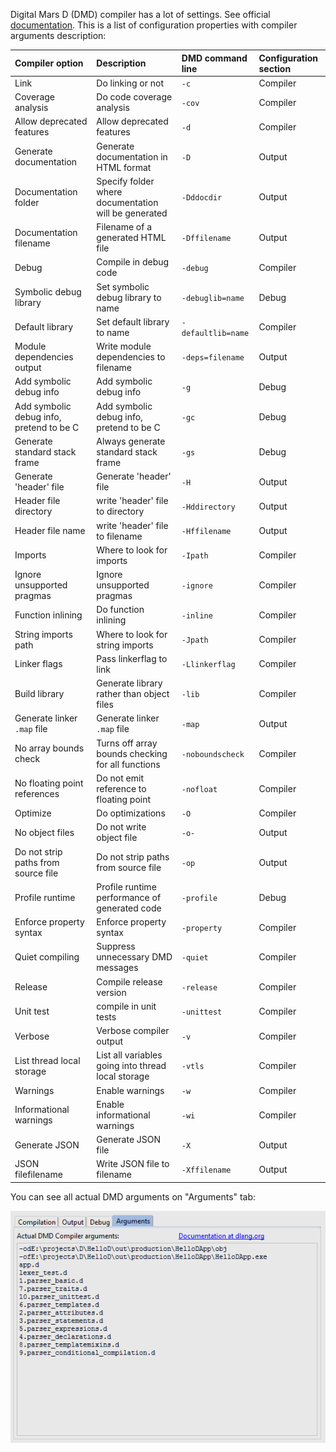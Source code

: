 Digital Mars D (DMD) compiler has a lot of settings.
See official [documentation](http://dlang.org/dmd-linux.html#switches).
This is a list of configuration properties with compiler arguments description:


| Compiler option | Description | DMD command line | Configuration section |
|:----------------|:------------|:-----------------|:----------------------|
| Link | Do linking or not | `-c` | Compiler |
| Coverage analysis | Do code coverage analysis | `-cov` | Compiler |
| Allow deprecated features | Allow deprecated features | `-d` | Compiler |
| Generate documentation | Generate documentation in HTML format | `-D` | Output |
| Documentation folder | Specify folder where documentation will be generated | `-Dddocdir` | Output |
| Documentation filename | Filename of a generated HTML file | `-Dffilename` | Output |
| Debug | Compile in debug code | `-debug` | Compiler |
| Symbolic debug library | Set symbolic debug library to name | `-debuglib=name` | Debug |
| Default library | Set default library to name | `-defaultlib=name` | Compiler |
| Module dependencies output | Write module dependencies to filename | `-deps=filename` | Output |
| Add symbolic debug info | Add symbolic debug info | `-g` | Debug |
| Add symbolic debug info, pretend to be C | Add symbolic debug info, pretend to be C | `-gc` | Debug |
| Generate standard stack frame | Always generate standard stack frame | `-gs` | Debug |
| Generate 'header' file | Generate 'header' file | `-H` | Output |
| Header file directory | write 'header' file to directory | `-Hddirectory` | Output |
| Header file name | write 'header' file to filename | `-Hffilename` | Output |
| Imports | Where to look for imports | `-Ipath` | Compiler |
| Ignore unsupported pragmas | Ignore unsupported pragmas | `-ignore` | Compiler |
| Function inlining | Do function inlining | `-inline` | Compiler |
| String imports path | Where to look for string imports | `-Jpath` | Compiler |
| Linker flags | Pass linkerflag to link | `-Llinkerflag` | Compiler |
| Build library | Generate library rather than object files | `-lib` | Compiler |
| Generate linker `.map` file | Generate linker `.map` file | `-map` | Output |
| No array bounds check | Turns off array bounds checking for all functions | `-noboundscheck` | Compiler |
| No floating point references | Do not emit reference to floating point | `-nofloat` | Compiler |
| Optimize | Do optimizations | `-O` | Compiler |
| No object files | Do not write object file | `-o-` | Output |
| Do not strip paths from source file | Do not strip paths from source file | `-op` | Output |
| Profile runtime | Profile runtime performance of generated code | `-profile` | Debug |
| Enforce property syntax | Enforce property syntax | `-property` | Compiler |
| Quiet compiling | Suppress unnecessary DMD messages | `-quiet` | Compiler |
| Release | Compile release version | `-release` | Compiler |
| Unit test | compile in unit tests | `-unittest` | Compiler |
| Verbose | Verbose compiler output | `-v` | Compiler |
| List thread local storage | List all variables going into thread local storage | `-vtls` | Compiler |
| Warnings | Enable warnings | `-w` | Compiler |
| Informational warnings | Enable informational warnings | `-wi` | Compiler |
| Generate JSON | Generate JSON file | `-X` | Output |
| JSON filefilename | Write JSON file to filename | `-Xffilename` | Output |

You can see all actual DMD arguments on "Arguments" tab:

![DMD Arguments](../images/RunDMDConfigArguments.png)
